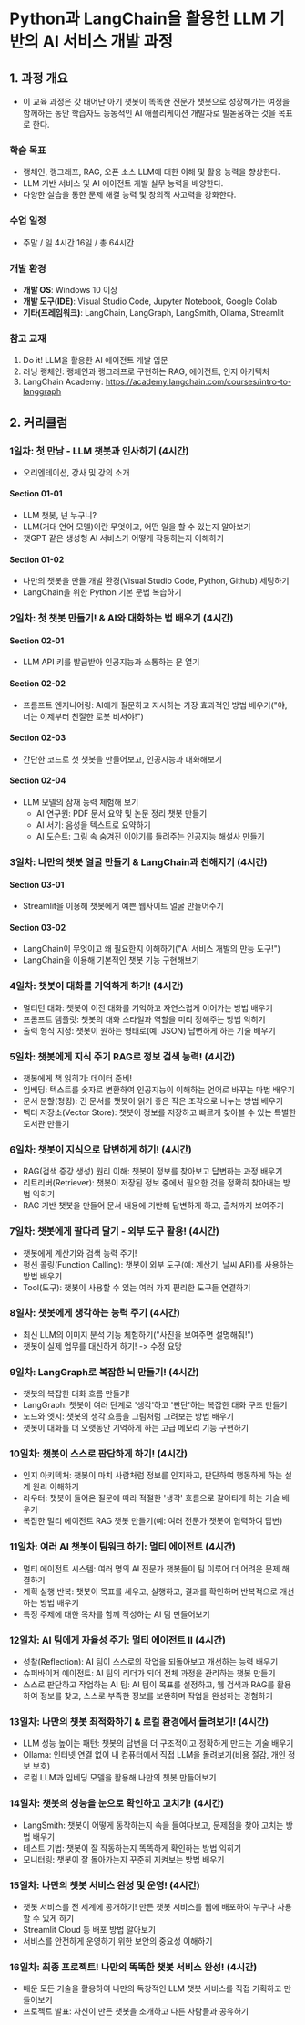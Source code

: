 # Python과 LangChain을 활용한 LLM 기반의 AI 서비스 개발 과정

## 1. 과정 개요

- 이 교육 과정은 갓 태어난 아기 챗봇이 똑똑한 전문가 챗봇으로 성장해가는 여정을 함께하는 동안 학습자도 능동적인 AI 애플리케이션 개발자로 발돋움하는 것을 목표로 한다.

### 학습 목표

- 랭체인, 랭그래프, RAG, 오픈 소스 LLM에 대한 이해 및 활용 능력을 향상한다.
- LLM 기반 서비스 및 AI 에이전트 개발 실무 능력을 배양한다.
- 다양한 실습을 통한 문제 해결 능력 및 창의적 사고력을 강화한다.

### 수업 일정

- 주말 / 일 4시간 16일 / 총 64시간

### 개발 환경

- **개발 OS**: Windows 10 이상
- **개발 도구(IDE)**: Visual Studio Code, Jupyter Notebook, Google Colab
- **기타(프레임워크)**: LangChain, LangGraph, LangSmith, Ollama, Streamlit

### 참고 교재

1. Do it! LLM을 활용한 AI 에이전트 개발 입문
2. 러닝 랭체인: 랭체인과 랭그래프로 구현하는 RAG, 에이전트, 인지 아키텍처
3. LangChain Academy: <https://academy.langchain.com/courses/intro-to-langgraph>

## 2. 커리큘럼

### 1일차: 첫 만남 - LLM 챗봇과 인사하기 (4시간)

- 오리엔테이션, 강사 및 강의 소개

#### Section 01-01

- LLM 챗봇, 넌 누구니?
- LLM(거대 언어 모델)이란 무엇이고, 어떤 일을 할 수 있는지 알아보기
- 챗GPT 같은 생성형 AI 서비스가 어떻게 작동하는지 이해하기

#### Section 01-02

- 나만의 챗봇을 만들 개발 환경(Visual Studio Code, Python, Github) 세팅하기
- LangChain을 위한 Python 기본 문법 복습하기

### 2일차: 첫 챗봇 만들기! & AI와 대화하는 법 배우기 (4시간)

#### Section 02-01

- LLM API 키를 발급받아 인공지능과 소통하는 문 열기

#### Section 02-02

- 프롬프트 엔지니어링: AI에게 질문하고 지시하는 가장 효과적인 방법 배우기("야, 너는 이제부터 친절한 로봇 비서야!")

#### Section 02-03

- 간단한 코드로 첫 챗봇을 만들어보고, 인공지능과 대화해보기

#### Section 02-04

- LLM 모델의 잠재 능력 체험해 보기
  - AI 연구원: PDF 문서 요약 및 논문 정리 챗봇 만들기
  - AI 서기: 음성을 텍스트로 요약하기
  - AI 도슨트: 그림 속 숨겨진 이야기를 들려주는 인공지능 해설사 만들기

### 3일차: 나만의 챗봇 얼굴 만들기 & LangChain과 친해지기 (4시간)

#### Section 03-01

- Streamlit을 이용해 챗봇에게 예쁜 웹사이트 얼굴 만들어주기

#### Section 03-02

- LangChain이 무엇이고 왜 필요한지 이해하기("AI 서비스 개발의 만능 도구!")
- LangChain을 이용해 기본적인 챗봇 기능 구현해보기

### 4일차: 챗봇이 대화를 기억하게 하기! (4시간)

- 멀티턴 대화: 챗봇이 이전 대화를 기억하고 자연스럽게 이어가는 방법 배우기
- 프롬프트 템플릿: 챗봇의 대화 스타일과 역할을 미리 정해주는 방법 익히기
- 출력 형식 지정: 챗봇이 원하는 형태로(예: JSON) 답변하게 하는 기술 배우기

### 5일차: 챗봇에게 지식 주기 RAG로 정보 검색 능력! (4시간)

- 챗봇에게 책 읽히기: 데이터 준비!
- 임베딩: 텍스트를 숫자로 변환하여 인공지능이 이해하는 언어로 바꾸는 마법 배우기
- 문서 분할(청킹): 긴 문서를 챗봇이 읽기 좋은 작은 조각으로 나누는 방법 배우기
- 벡터 저장소(Vector Store): 챗봇이 정보를 저장하고 빠르게 찾아볼 수 있는 특별한 도서관 만들기

### 6일차: 챗봇이 지식으로 답변하게 하기! (4시간)

- RAG(검색 증강 생성) 원리 이해: 챗봇이 정보를 찾아보고 답변하는 과정 배우기
- 리트리버(Retriever): 챗봇이 저장된 정보 중에서 필요한 것을 정확히 찾아내는 방법 익히기
- RAG 기반 챗봇을 만들어 문서 내용에 기반해 답변하게 하고, 출처까지 보여주기

### 7일차: 챗봇에게 팔다리 달기 - 외부 도구 활용! (4시간)

- 챗봇에게 계산기와 검색 능력 주기!
- 펑션 콜링(Function Calling): 챗봇이 외부 도구(예: 계산기, 날씨 API)를 사용하는 방법 배우기
- Tool(도구): 챗봇이 사용할 수 있는 여러 가지 편리한 도구들 연결하기

### 8일차: 챗봇에게 생각하는 능력 주기 (4시간)

- 최신 LLM의 이미지 분석 기능 체험하기("사진을 보여주면 설명해줘!")
- 챗봇이 실제 업무를 대신하게 하기! -> 수정 요망

### 9일차: LangGraph로 복잡한 뇌 만들기! (4시간)

- 챗봇의 복잡한 대화 흐름 만들기!
- LangGraph: 챗봇이 여러 단계로 '생각'하고 '판단'하는 복잡한 대화 구조 만들기
- 노드와 엣지: 챗봇의 생각 흐름을 그림처럼 그려보는 방법 배우기
- 챗봇이 대화를 더 오랫동안 기억하게 하는 고급 메모리 기능 구현하기

### 10일차: 챗봇이 스스로 판단하게 하기! (4시간)

- 인지 아키텍처: 챗봇이 마치 사람처럼 정보를 인지하고, 판단하여 행동하게 하는 설계 원리 이해하기
- 라우터: 챗봇이 들어온 질문에 따라 적절한 '생각' 흐름으로 갈아타게 하는 기술 배우기
- 복잡한 멀티 에이전트 RAG 챗봇 만들기(예: 여러 전문가 챗봇이 협력하여 답변)

### 11일차: 여러 AI 챗봇이 팀워크 하기: 멀티 에이전트 (4시간)

- 멀티 에이전트 시스템: 여러 명의 AI 전문가 챗봇들이 팀 이루어 더 어려운 문제 해결하기
- 계획 실행 반복: 챗봇이 목표를 세우고, 실행하고, 결과를 확인하며 반복적으로 개선하는 방법 배우기
- 특정 주제에 대한 목차를 함께 작성하는 AI 팀 만들어보기

### 12일차: AI 팀에게 자율성 주기: 멀티 에이전트 II (4시간)

- 성찰(Reflection): AI 팀이 스스로의 작업을 되돌아보고 개선하는 능력 배우기
- 슈퍼바이저 에이전트: AI 팀의 리더가 되어 전체 과정을 관리하는 챗봇 만들기
- 스스로 판단하고 작업하는 AI 팀: AI 팀이 목표를 설정하고, 웹 검색과 RAG를 활용하여 정보를 찾고, 스스로 부족한 정보를 보완하며 작업을 완성하는 경험하기

### 13일차: 나만의 챗봇 최적화하기 & 로컬 환경에서 돌려보기! (4시간)

- LLM 성능 높이는 패턴: 챗봇의 답변을 더 구조적이고 정확하게 만드는 기술 배우기
- Ollama: 인터넷 연결 없이 내 컴퓨터에서 직접 LLM을 돌려보기(비용 절감, 개인 정보 보호)
- 로컬 LLM과 임베딩 모델을 활용해 나만의 챗봇 만들어보기

### 14일차: 챗봇의 성능을 눈으로 확인하고 고치기! (4시간)

- LangSmith: 챗봇이 어떻게 동작하는지 속을 들여다보고, 문제점을 찾아 고치는 방법 배우기
- 테스트 기법: 챗봇이 잘 작동하는지 똑똑하게 확인하는 방법 익히기
- 모니터링: 챗봇이 잘 돌아가는지 꾸준히 지켜보는 방법 배우기

### 15일차: 나만의 챗봇 서비스 완성 및 운영! (4시간)

- 챗봇 서비스를 전 세계에 공개하기! 만든 챗봇 서비스를 웹에 배포하여 누구나 사용할 수 있게 하기
- Streamlit Cloud 등 배포 방법 알아보기
- 서비스를 안전하게 운영하기 위한 보안의 중요성 이해하기

### 16일차: 최종 프로젝트! 나만의 똑똑한 챗봇 서비스 완성! (4시간)

- 배운 모든 기술을 활용하여 나만의 독창적인 LLM 챗봇 서비스를 직접 기획하고 만들어보기
- 프로젝트 발표: 자신이 만든 챗봇을 소개하고 다른 사람들과 공유하기
